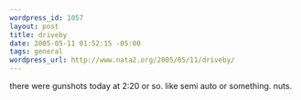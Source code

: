 ```yaml
--- 
wordpress_id: 1057
layout: post
title: driveby
date: 2005-05-11 01:52:15 -05:00
tags: general
wordpress_url: http://www.nata2.org/2005/05/11/driveby/
---
```

there were gunshots today at 2:20 or so. like semi auto or something. nuts.
